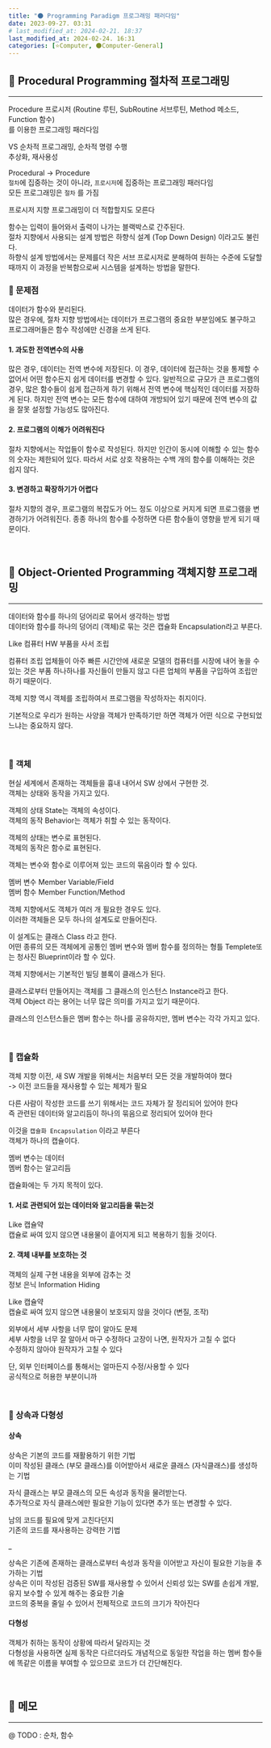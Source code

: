 ```yaml
---
title: "🌑 Programming Paradigm 프로그래밍 패러다임"
date: 2023-09-27. 03:31
# last_modified_at: 2024-02-21. 18:37
last_modified_at: 2024-02-24. 16:31
categories: [⭐Computer, 🌑Computer-General]
---
```


## **💫 Procedural Programming 절차적 프로그래밍**

---

Procedure 프로시저 (Routine 루틴, SubRoutine 서브루틴, Method 메소드, Function 함수)  
를 이용한 프로그래밍 패러다임  

VS 순차적 프로그래밍, 순차적 명령 수행  
추상화, 재사용성  

Procedural → Procedure  
`절차`에 집중하는 것이 아니라, `프로시저`에 집중하는 프로그래밍 패러다임  
모든 프로그래밍은 `절차` 를 가짐  

프로시저 지향 프로그래밍이 더 적합할지도 모른다  

함수는 입력이 들어와서 출력이 나가는 블랙박스로 간주된다.  
절차 지향에서 사용되는 설계 방법은 하향식 설계 (Top Down Design) 이라고도 불린다.  
하향식 설계 방법에서는 문제를더 작은 서브 프로시저로 분해하여 원하는 수준에 도달할 때까지 이 과정을 반복함으로써 시스템을 설계하는 방법을 말한다.  

### **🫧 문제점**

데이터가 함수와 분리된다.  
많은 경우에, 절차 지향 방법에서는 데이터가 프로그램의 중요한 부분임에도 불구하고 프로그래머들은 함수 작성에만 신경을 쓰게 된다.  

#### **1. 과도한 전역변수의 사용**

많은 경우, 데이터는 전역 변수에 저장된다. 이 경우, 데이터에 접근하는 것을 통제할 수 없어서 어떤 함수든지 쉽게 데이터를 변경할 수 있다. 일반적으로 규모가 큰 프로그램의 경우, 많은 함수들이 쉽게 접근하게 하기 위해서 전역 변수에 핵심적인 데이터를 저장하게 된다. 하지만 전역 변수는 모든 함수에 대하여 개방되어 있기 때문에 전역 변수의 값을 잘못 설정할 가능성도 많아진다.  

#### **2. 프로그램의 이해가 어려워진다**

절차 지향에서는 작업들이 함수로 작성된다. 하지만 인간이 동시에 이해할 수 있는 함수의 숫자는 제한되어 있다. 따라서 서로 상호 작용하는 수백 개의 함수를 이해하는 것은 쉽지 않다.  

#### **3. 변경하고 확장하기가 어렵다**

절차 지향의 경우, 프로그램의 복잡도가 어느 정도 이상으로 커지게 되면 프로그램을 변경하기가 어려워진다. 종종 하나의 함수를 수정하면 다른 함수들이 영향을 받게 되기 때문이다.  

<br>
<!-- ---- ---- ---- ----  ---- ---- ---- ----  ---- ---- ---- ----  ---- ---- ---- ---- -->

## **💫 Object-Oriented Programming 객체지향 프로그래밍**

---

데이터와 함수를 하나의 덩어리로 묶어서 생각하는 방법  
데이터와 함수를 하나의 덩어리 (객체)로 묶는 것은 캡슐화 Encapsulation라고 부른다.  

Like 컴퓨터 HW 부품을 사서 조립  

컴퓨터 조립 업체들이 아주 빠른 시간안에 새로운 모델의 컴퓨터를 시장에 내어 놓을 수 있는 것은 부품 하나하나를 자신들이 만들지 않고 다른 업체의 부품을 구입하여 조립만 하기 때문이다.  

객체 지향 역시 객체를 조립하여서 프로그램을 작성하자는 취지이다.  

기본적으로 우리가 원하는 사양을 객체가 만족하기만 하면 객체가 어떤 식으로 구현되었느냐는 중요하지 않다.  

<br>
<!-- ---- ---- ---- ----  ---- ---- ---- ----  ---- ---- ---- ----  ---- ---- ---- ---- -->

### **🫧 객체**

현실 세계에서 존재하는 객체들을 흉내 내어서 SW 상에서 구현한 것.  
객체는 상태와 동작을 가지고 있다.  

객체의 상태 State는 객체의 속성이다.  
객체의 동작 Behavior는 객체가 취할 수 있는 동작이다.

객체의 상태는 변수로 표현된다.  
객체의 동작은 함수로 표현된다.  

객체는 변수와 함수로 이루어져 있는 코드의 묶음이라 할 수 있다.  

멤버 변수 Member Variable/Field  
멤버 함수 Member Function/Method  

객체 지향에서도 객체가 여러 개 필요한 경우도 있다.  
이러한 객체들은 모두 하나의 설계도로 만들어진다.  

이 설계도는 클래스 Class 라고 한다.  
어떤 종류의 모든 객체에게 공통인 멤버 변수와 멤버 함수를 정의하는 형틀 Templete또는 청사진 Blueprint이라 할 수 있다.  

객체 지향에서는 기본적인 빌딩 블록이 클래스가 된다.  

클래스로부터 만들어지는 객체를 그 클래스의 인스턴스 Instance라고 한다.  
객체 Object 라는 용어는 너무 많은 의미를 가지고 있기 때문이다.  

클래스의 인스턴스들은 멤버 함수는 하나를 공유하지만, 멤버 변수는 각각 가지고 있다.  

<br>
<!-- ---- ---- ---- ----  ---- ---- ---- ----  ---- ---- ---- ----  ---- ---- ---- ---- -->

### **🫧 캡슐화**

객체 지향 이전, 새 SW 개발을 위해서는 처음부터 모든 것을 개발하여야 했다  
-> 이전 코드들을 재사용할 수 있는 체제가 필요  

다른 사람이 작성한 코드를 쓰기 위해서는 코드 자체가 잘 정리되어 있어야 한다  
즉 관련된 데이터와 알고리듬이 하나의 묶음으로 정리되어 있어야 한다  

이것을 `캡슐화 Encapsulation` 이라고 부른다  
객체가 하나의 캡슐이다.  

멤버 변수는 데이터  
멤버 함수는 알고리듬  

캡슐화에는 두 가지 목적이 있다.

#### **1. 서로 관련되어 있는 데이터와 알고리듬을 묶는것**

Like 캡슐약  
캡슐로 싸여 있지 않으면 내용물이 흩어지게 되고 복용하기 힘들 것이다.  

#### **2. 객체 내부를 보호하는 것**

객체의 실제 구현 내용을 외부에 감추는 것  
정보 은닉 Information Hiding  

Like 캡슐약  
캡슐로 싸여 있지 않으면 내용물이 보호되지 않을 것이다 (변질, 조작)  

외부에서 세부 사항을 너무 많이 알아도 문제  
세부 사항을 너무 잘 알아서 마구 수정하다 고장이 나면, 원작자가 고칠 수 없다  
수정하지 않아야 원작자가 고칠 수 있다  

단, 외부 인터페이스를 통해서는 얼마든지 수정/사용할 수 있다  
공식적으로 허용한 부분이니까  

<br>
<!-- ---- ---- ---- ----  ---- ---- ---- ----  ---- ---- ---- ----  ---- ---- ---- ---- -->

### **🫧 상속과 다형성**

#### **상속**

상속은 기본의 코드를 재활용하기 위한 기법  
이미 작성된 클래스 (부모 클래스)를 이어받아서 새로운 클래스 (자식클래스)를 생성하는 기법  

자식 클래스는 부모 클래스의 모든 속성과 동작을 물려받는다.  
추가적으로 자식 클래스에만 필요한 기능이 있다면 추가 또는 변경할 수 있다.  

남의 코드를 필요에 맞게 고친다던지  
기존의 코드를 재사용하는 강력한 기법  

_  

상속은 기존에 존재하는 클래스로부터 속성과 동작을 이어받고 자신이 필요한 기능을 추가하는 기법  
상속은 이미 작성된 검증된 SW를 재사용할 수 있어서 신뢰성 있는 SW를 손쉽게 개발, 유지 보수할 수 있게 해주는 중요한 기술  
코드의 중복을 줄일 수 있어서 전체적으로 코드의 크기가 작아진다  

#### **다형성**

객체가 취하는 동작이 상황에 따라서 달라지는 것  
다형성을 사용하면 실제 동작은 다르더라도 개념적으로 동일한 작업을 하는 멤버 함수들에 똑같은 이름을 부여할 수 있으므로 코드가 더 간단해진다.  

<br>
<!-- ---- ---- ---- ----  ---- ---- ---- ----  ---- ---- ---- ----  ---- ---- ---- ---- -->

## **💫 메모**

---

@ TODO : 순차, 함수  

<br>
<!-- ---- ---- ---- ----  ---- ---- ---- ----  ---- ---- ---- ----  ---- ---- ---- ---- -->
